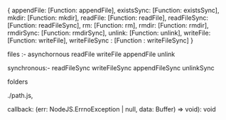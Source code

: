 {
  appendFile: [Function: appendFile],
  existsSync: [Function: existsSync],
  mkdir: [Function: mkdir],
  readFile: [Function: readFile],
  readFileSync: [Function: readFileSync],
  rm: [Function: rm],
  rmdir: [Function: rmdir],
  rmdirSync: [Function: rmdirSync],
  unlink: [Function: unlink],
  writeFile: [Function: writeFile],
  writeFileSync : [Function : writeFileSync]
}


files :- 
asynchornous
readFile
writeFile
appendFile
unlink

synchronous:- 
readFileSync
writeFileSync
appendFileSync
unlinkSync


folders
<!-- 
console.log("hello")
readFile()
console.log("hi") -->


./path.js, 

<!-- options: ({ encoding?: null | undefined; flag?: string | undefined; } & EventEmitter.Abortable) | undefined | null,  -->

callback: (err: NodeJS.ErrnoException | null, data: Buffer) => void): void
